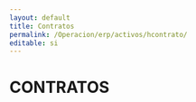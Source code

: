```yaml
---
layout: default
title: Contratos
permalink: /Operacion/erp/activos/hcontrato/
editable: si
---
```


# CONTRATOS

